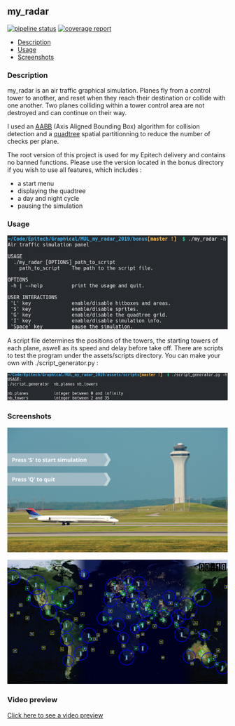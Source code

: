 ## my_radar

[![pipeline status](https://gitlab.com/julienp17/my_radar/badges/master/pipeline.svg)](https://gitlab.com/julienp17/my_radar/commits/master)
[![coverage report](https://gitlab.com/julienp17/my_radar/badges/master/coverage.svg)](https://gitlab.com/julienp17/my_radar/commits/master)

- [Description](#description)
- [Usage](#usage)
- [Screenshots](#screenshots)

### Description

my_radar is an air traffic graphical simulation.
Planes fly from a control tower to another, and reset when they reach their
destination or collide with one another.
Two planes colliding within a tower control area are not destroyed and can
continue on their way.

I used an [AABB](https://www.youtube.com/watch?v=59BTXB-kFNs) (Axis Aligned
Bounding Box) algorithm for collision detection and a [quadtree](https://www.youtube.com/watch?v=OJxEcs0w_kE) spatial
partitionning to reduce the number of checks per plane.

The root version of this project is used for my Epitech delivery and contains no banned functions. Please use the version located in the bonus directory if you wish to use all features, which includes :
- a start menu
- displaying the quadtree
- a day and night cycle
- pausing the simulation

### Usage

![my_radar usage](assets/screenshots/my_radar_usage.png)

A script file determines the positions of the towers, the starting towers of
each plane, aswell as its speed and delay before take off.
There are scripts to test the program under the assets/scripts directory.
You can make your own with ./script_generator.py :

![Script generator usage](assets/screenshots/script_generator_usage.png)

### Screenshots

![Start Menu](assets/backgrounds/start_menu.png)

![Simulation Screeshot](assets/screenshots/sim_screenshot.png)

### Video preview

[Click here to see a video preview](https://www.youtube.com/watch?v=ueOi5slIU2E)